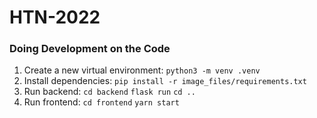# HTN-2022

### Doing Development on the Code

1. Create a new virtual environment: `python3 -m venv .venv`
2. Install dependencies: `pip install -r image_files/requirements.txt`
3. Run backend:
    `cd backend`
    `flask run`
    `cd ..`
4. Run frontend:
    `cd frontend`
    `yarn start`